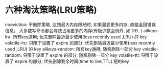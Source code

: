 # 六种淘汰策略(LRU策略)
noeviction: 不删除策略, 达到最大内存限制时, 如果需要更多内存, 直接返回错误信息。 大多数写命令都会导致占用更多的内存(有极少数会例外, 如 DEL )
allkeys-lru: 所有key通用; 优先删除最近最少使用(less recently used ,LRU) 的 key
volatile-lru: 只限于设置了 expire 的部分; 优先删除最近最少使用(less recently used ,LRU) 的 key
allkeys-random: 所有key通用; 随机删除一部分 key
volatile-random: 只限于设置了 expire 的部分; 随机删除一部分 key
volatile-ttl: 只限于设置了 expire 的部分; 优先删除剩余时间(time to live,TTL) 短的key
